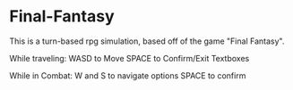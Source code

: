 # Final-Fantasy
This is a turn-based rpg simulation, based off of the game "Final Fantasy".

While traveling:
  WASD to Move
  SPACE to Confirm/Exit Textboxes
  
While in Combat:
  W and S to navigate options
  SPACE to confirm
